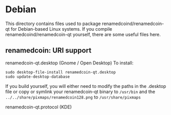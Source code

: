 
Debian
====================
This directory contains files used to package renamedcoind/renamedcoin-qt
for Debian-based Linux systems. If you compile renamedcoind/renamedcoin-qt yourself, there are some useful files here.

## renamedcoin: URI support ##


renamedcoin-qt.desktop  (Gnome / Open Desktop)
To install:

	sudo desktop-file-install renamedcoin-qt.desktop
	sudo update-desktop-database

If you build yourself, you will either need to modify the paths in
the .desktop file or copy or symlink your renamedcoin-qt binary to `/usr/bin`
and the `../../share/pixmaps/renamedcoin128.png` to `/usr/share/pixmaps`

renamedcoin-qt.protocol (KDE)

